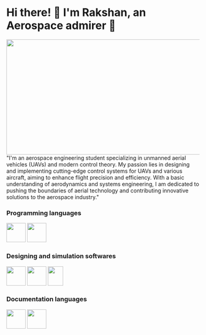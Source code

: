 # Hi there! 👋 I'm Rakshan, an Aerospace admirer 🚀

<img src = 'https://github.com/tech-lover-1510/tech-lover-1510/blob/main/banner1' height ="300" width="100000">
"I'm an aerospace engineering student specializing in unmanned aerial vehicles (UAVs) and modern control theory. My passion lies in designing and implementing cutting-edge control systems for UAVs and various aircraft, aiming to enhance flight precision and efficiency. With a basic understanding of aerodynamics and systems engineering, I am dedicated to pushing the boundaries of aerial technology and contributing innovative solutions to the aerospace industry."

### Programming languages
<img src = 'https://github.com/tech-lover-1510/tech-lover-1510/blob/main/python.png' height ="50" width="50">  <img src = 'https://github.com/tech-lover-1510/tech-lover-1510/blob/main/matlab.png' height ="50" width="50">

### Designing and simulation softwares
<img src = 'https://github.com/tech-lover-1510/tech-lover-1510/blob/main/Autocad.png' height ="50" width="50">  <img src = 'https://github.com/tech-lover-1510/tech-lover-1510/blob/main/Solidworks.png' height ="50" width="50"> 
<img src = 'https://github.com/tech-lover-1510/tech-lover-1510/blob/main/gazebo.png' height ="50" width="40"> 
### Documentation languages
<img src = 'https://github.com/tech-lover-1510/tech-lover-1510/blob/main/tex.png' height ="50" width="50">  <img src = 'https://github.com/tech-lover-1510/tech-lover-1510/blob/main/word.png' height ="50" width="50">




